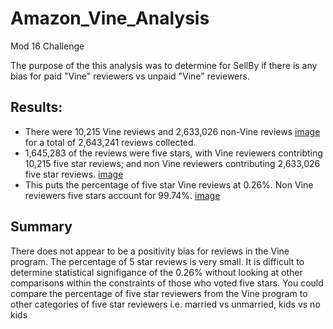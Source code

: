 # Amazon_Vine_Analysis
Mod 16 Challenge

The purpose of the this analysis was to determine for SellBy if there is any bias for paid "Vine" reviewers vs unpaid "Vine" reviewers.

## Results: 
- There were 10,215 Vine reviews and 2,633,026 non-Vine reviews [image](https://github.com/AraKippa/Amazon_Vine_Analysis/blob/main/viney_n.PNG) for a total of 2,643,241 reviews collected.
- 1,645,283 of the reviews were five stars, with Vine reviewers contribting 10,215 five star reviews; and non Vine reviewers contributing 2,633,026 five star reviews. [image](https://github.com/AraKippa/Amazon_Vine_Analysis/blob/main/pvu.PNG)
- This puts the percentage of five star Vine reviews at 0.26%. Non Vine reviewers five stars account for 99.74%. [image](https://github.com/AraKippa/Amazon_Vine_Analysis/blob/main/percentpu.PNG) 
## Summary
There does not appear to be a positivity bias for reviews in the Vine program. The percentage of 5 star reviews is very small. It is difficult to determine statistical signifigance of the 0.26% without looking at other comparisons within the constraints of those who voted five stars. You could compare the percentage of five star reviewers from the Vine program to other categories of five star reviewers i.e. married vs unmarried, kids vs no kids  
